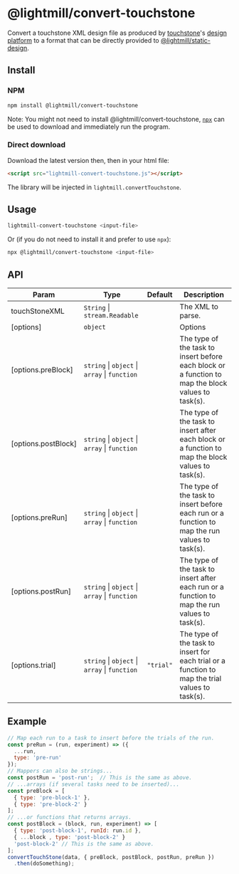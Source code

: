 # @lightmill/convert-touchstone

Convert a touchstone XML design file as produced by [touchstone](https://www.lri.fr/%7Eappert/website/touchstone/touchstone.html)'s [design platform](https://github.com/jdfekete/touchstone-platforms/tree/master/design-platform) to a format that can be directly provided to [@lightmill/static-design](../static-design).

## Install

### NPM

```sh
npm install @lightmill/convert-touchstone
```

Note: You might not need to install @lightmill/convert-touchstone, [`npx`](https://www.npmjs.com/package/npx) can be used to download and immediately run the program.

### Direct download

Download the latest version then, then in your html file:

```html
<script src="lightmill-convert-touchstone.js"></script>
```

The library will be injected in `lightmill.convertTouchstone`.

## Usage

```sh
lightmill-convert-touchstone <input-file>
```

Or (if you do not need to install it and prefer to use `npx`):

```sh
npx @lightmill/convert-touchstone <input-file>
```

## API

| Param               | Type                                                                                      | Default                        | Description                                                                                        |
| ------------------- | ----------------------------------------------------------------------------------------- | ------------------------------ | -------------------------------------------------------------------------------------------------- |
| touchStoneXML       | <code>String</code> \| <code>stream.Readable</code>                                       |                                | The XML to parse.                                                                                  |
| [options]           | <code>object</code>                                                                       |                                | Options                                                                                            |
| [options.preBlock]  | <code>string</code> \| <code>object</code> \| <code>array</code> \| <code>function</code> |                                | The type of the task to insert before each block or a function to map the block values to task(s). |
| [options.postBlock] | <code>string</code> \| <code>object</code> \| <code>array</code> \| <code>function</code> |                                | The type of the task to insert after each block or a function to map the block values to task(s).  |
| [options.preRun]    | <code>string</code> \| <code>object</code> \| <code>array</code> \| <code>function</code> |                                | The type of the task to insert before each run or a function to map the run values to task(s).     |
| [options.postRun]   | <code>string</code> \| <code>object</code> \| <code>array</code> \| <code>function</code> |                                | The type of the task to insert after each run or a function to map the run values to task(s).      |
| [options.trial]     | <code>string</code> \| <code>object</code> \| <code>array</code> \| <code>function</code> | <code>&quot;trial&quot;</code> | The type of the task to insert for each trial or a function to map the trial values to task(s).    |

## Example

```js
// Map each run to a task to insert before the trials of the run.
const preRun = (run, experiment) => ({
  ...run,
  type: 'pre-run'
});
// Mappers can also be strings...
const postRun = 'post-run';  // This is the same as above.
// ...arrays (if several tasks need to be inserted)...
const preBlock = [
  { type: 'pre-block-1' },
  { type: 'pre-block-2' }
];
// ...or functions that returns arrays.
const postBlock = (block, run, experiment) => [
  { type: 'post-block-1', runId: run.id },
  { ...block , type: 'post-block-2' }
  'post-block-2' // This is the same as above.
];
convertTouchStone(data, { preBlock, postBlock, postRun, preRun })
  .then(doSomething);
```
